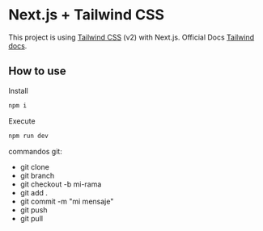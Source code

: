 # Next.js + Tailwind CSS

This project is using [Tailwind CSS](https://tailwindcss.com/) (v2) with Next.js.
Official Docs [Tailwind docs](https://tailwindcss.com/docs/guides/nextjs).

## How to use

Install

```bash
npm i
```

Execute

```bash
npm run dev
```

commandos git:
- git clone
- git branch
- git checkout -b mi-rama
- git add .
- git commit -m "mi mensaje"
- git push
- git pull
